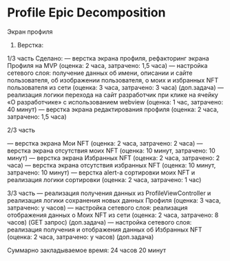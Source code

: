 #  Profile Epic Decomposition

Экран профиля
1. Верстка:

1/3 часть 
Сделано:
— верстка экрана профиля, рефакторинг экрана Профиля на MVP (оценка: 2 часа, затрачено: 1,5 часа)
— настройка сетевого слоя: получение данных об имени, описании и сайте пользователя, об изображении пользователя, о моих и избранных NFT пользователя из сети (оценка: 3 часа, затрачено: 3 часа) (доп.задача)
— реализация логики перехода на сайт разработчик  при клике на ячейку «О разработчике» с использованием webview (оценка: 1 час, затрачено: 40 минут)
— верстка экрана редактирования профиля (оценка: 2 часа, затрачено: 1,5 часа)

2/3 часть

— верстка экрана Мои NFT (оценка: 2 часа, затрачено: 2 часа)
— верстка экрана отсутствия моих NFT (оценка: 10 минут, затрачено: 10 минут)
— верстка экрана Избранных NFT (оценка: 2 часа, затрачено: 2 часа)
— верстка экрана отсутствия избранных NFT (оценка: 10 минут, затрачено: 10 минут)
— верстка alert-а сортировки моих NFT и реализация логики сортировки (оценка: 2 часа, затрачено: 1 час)  

3/3 часть
— реализация получения данных из ProfileViewController и реализация логики сохранения новых данных Профиля (оценка: 3 часа, затрачено: y часов) 
— настройка сетевого слоя: реализация отображения данных о Моих NFT из сети (оценка: 2 часа, затрачено: 8 часов) (GET запрос) (доп.задача) 
— настройка сетевого слоя: реализация получения и отображения данных об Избранных NFT (оценка: 2 часа, затрачено: y часов) (доп.задача)
 
Суммарно закладываемое время: 24 часов 20 минут 
